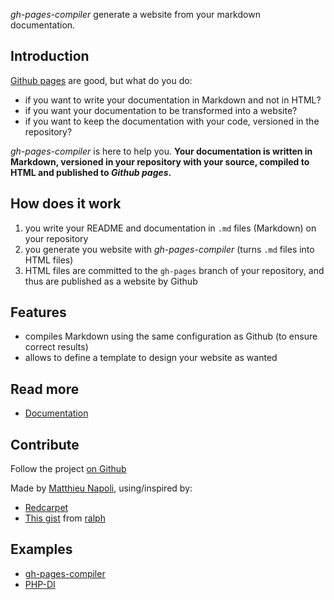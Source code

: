 *gh-pages-compiler* generate a website from your markdown documentation.

## Introduction

[Github pages](http://pages.github.com/) are good, but what do you do:

* if you want to write your documentation in Markdown and not in HTML?
* if you want your documentation to be transformed into a website?
* if you want to keep the documentation with your code, versioned in the repository?

*gh-pages-compiler* is here to help you. **Your documentation is written in Markdown,
versioned in your repository with your source, compiled to HTML and published to *Github pages*.**

## How does it work

1. you write your README and documentation in `.md` files (Markdown) on your repository
2. you generate you website with *gh-pages-compiler* (turns `.md` files into HTML files)
4. HTML files are committed to the `gh-pages` branch of your repository, and thus are published as a website by Github

## Features

* compiles Markdown using the same configuration as Github (to ensure correct results)
* allows to define a template to design your website as wanted

## Read more

* [Documentation](doc/)

## Contribute

Follow the project [on Github](https://github.com/mnapoli/gh-pages-compiler/)

Made by [Matthieu Napoli](https://github.com/mnapoli), using/inspired by:

* [Redcarpet](https://github.com/vmg/redcarpet)
* [This gist](https://gist.github.com/1300939) from [ralph](https://gist.github.com/ralph)

## Examples

* [gh-pages-compiler](http://mnapoli.github.com/gh-pages-compiler/)
* [PHP-DI](http://mnapoli.github.com/PHP-DI/)
